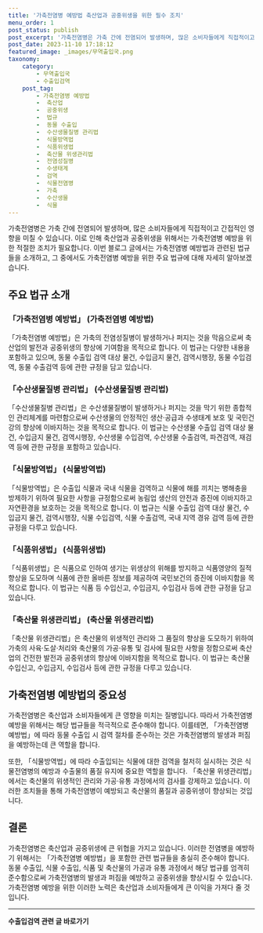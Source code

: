 ```yaml
---
title: '가축전염병 예방법 축산업과 공중위생을 위한 필수 조치'
menu_order: 1
post_status: publish
post_excerpt: '가축전염병은 가축 간에 전염되어 발생하며, 많은 소비자들에게 직접적이고 간접적인 영향을 미칠 수 있습니다. 이로 인해 축산업과 공중위생을 위해서는 가축전염병 예방을 위한 적절한 조치가 필요합니다. 이번 블로그 글에서는 가축전염병 예방법과 관련된 법규들을 소개하고, 그 중에서도 가축전염병 예방을 위한 주요 법규에 대해 자세히 알아보겠습니다.'
post_date: 2023-11-10 17:18:12
featured_image: _images/무역출입국.png
taxonomy:
    category:
        - 무역출입국
        - 수출입검역
    post_tag:
        - 가축전염병 예방법
        -  축산업
        -  공중위생
        -  법규
        -  동물 수출입
        -  수산생물질병 관리법
        -  식물방역법
        -  식품위생법
        -  축산물 위생관리법
        -  전염성질병
        -  수생태계
        -  검역
        -  식물전염병
        -  가축
        -  수산생물
        -  식물
---
```



가축전염병은 가축 간에 전염되어 발생하며, 많은 소비자들에게 직접적이고 간접적인 영향을 미칠 수 있습니다. 이로 인해 축산업과 공중위생을 위해서는 가축전염병 예방을 위한 적절한 조치가 필요합니다. 이번 블로그 글에서는 가축전염병 예방법과 관련된 법규들을 소개하고, 그 중에서도 가축전염병 예방을 위한 주요 법규에 대해 자세히 알아보겠습니다. 

## 주요 법규 소개

### 「가축전염병 예방법」 (가축전염병 예방법)

「가축전염병 예방법」은 가축의 전염성질병이 발생하거나 퍼지는 것을 막음으로써 축산업의 발전과 공중위생의 향상에 기여함을 목적으로 합니다. 이 법규는 다양한 내용을 포함하고 있으며, 동물 수출입 검역 대상 물건, 수입금지 물건, 검역시행장, 동물 수입검역, 동물 수출검역 등에 관한 규정을 담고 있습니다.

### 「수산생물질병 관리법」 (수산생물질병 관리법)

「수산생물질병 관리법」은 수산생물질병이 발생하거나 퍼지는 것을 막기 위한 종합적인 관리체계를 마련함으로써 수산생물의 안정적인 생산·공급과 수생태계 보호 및 국민건강의 향상에 이바지하는 것을 목적으로 합니다. 이 법규는 수산생물 수출입 검역 대상 물건, 수입금지 물건, 검역시행장, 수산생물 수입검역, 수산생물 수출검역, 파견검역, 재검역 등에 관한 규정을 포함하고 있습니다.

### 「식물방역법」 (식물방역법)

「식물방역법」은 수출입 식물과 국내 식물을 검역하고 식물에 해를 끼치는 병해충을 방제하기 위하여 필요한 사항을 규정함으로써 농림업 생산의 안전과 증진에 이바지하고 자연환경을 보호하는 것을 목적으로 합니다. 이 법규는 식물 수출입 검역 대상 물건, 수입금지 물건, 검역시행장, 식물 수입검역, 식물 수출검역, 국내 지역 경유 검역 등에 관한 규정을 다루고 있습니다.

### 「식품위생법」 (식품위생법)

「식품위생법」은 식품으로 인하여 생기는 위생상의 위해를 방지하고 식품영양의 질적 향상을 도모하며 식품에 관한 올바른 정보를 제공하여 국민보건의 증진에 이바지함을 목적으로 합니다. 이 법규는 식품 등 수입신고, 수입금지, 수입검사 등에 관한 규정을 담고 있습니다.

### 「축산물 위생관리법」 (축산물 위생관리법)

「축산물 위생관리법」은 축산물의 위생적인 관리와 그 품질의 향상을 도모하기 위하여 가축의 사육·도살·처리와 축산물의 가공·유통 및 검사에 필요한 사항을 정함으로써 축산업의 건전한 발전과 공중위생의 향상에 이바지함을 목적으로 합니다. 이 법규는 축산물 수입신고, 수입금지, 수입검사 등에 관한 규정을 다루고 있습니다.

## 가축전염병 예방법의 중요성

가축전염병은 축산업과 소비자들에게 큰 영향을 미치는 질병입니다. 따라서 가축전염병 예방을 위해서는 해당 법규들을 적극적으로 준수해야 합니다. 이를테면, 「가축전염병 예방법」에 따라 동물 수출입 시 검역 절차를 준수하는 것은 가축전염병의 발생과 퍼짐을 예방하는데 큰 역할을 합니다.

또한, 「식물방역법」에 따라 수출입되는 식물에 대한 검역을 철저히 실시하는 것은 식물전염병의 예방과 수출물의 품질 유지에 중요한 역할을 합니다. 「축산물 위생관리법」에서는 축산물의 위생적인 관리와 가공·유통 과정에서의 검사를 강제하고 있습니다. 이러한 조치들을 통해 가축전염병이 예방되고 축산물의 품질과 공중위생이 향상되는 것입니다.

## 결론

가축전염병은 축산업과 공중위생에 큰 위협을 가지고 있습니다. 이러한 전염병을 예방하기 위해서는 「가축전염병 예방법」을 포함한 관련 법규들을 충실히 준수해야 합니다. 동물 수출입, 식물 수출입, 식품 및 축산물의 가공과 유통 과정에서 해당 법규를 엄격히 준수함으로써 가축전염병의 발생과 퍼짐을 예방하고 공중위생을 향상시킬 수 있습니다. 가축전염병 예방을 위한 이러한 노력은 축산업과 소비자들에게 큰 이익을 가져다 줄 것입니다.
<!-- wp:separator -->
<hr class="wp-block-separator has-alpha-channel-opacity"/>
<!-- /wp:separator -->

<!-- wp:group {"backgroundColor":"base","layout":{"type":"constrained"}} -->
<div class="wp-block-group has-base-background-color has-background"><!-- wp:paragraph {"align":"center","fontSize":"medium"} -->
<p class="has-text-align-center has-large-font-size"><strong>수출입검역 관련 글 바로가기</strong></p>
<!-- /wp:paragraph -->


<!-- wp:latest-posts
{"categories":[{"id":15006,"count":19,"description":"","link":"https://uknowlaw.com/category/%ec%88%98%ec%b6%9c%ec%9e%85%ea%b2%80%ec%97%ad/","name":"수출입검역","slug":"수출입검역","taxonomy":"category","parent":0,"meta":[],"_links":{"self":[{"href":"https://uknowlaw.com/wp-json/wp/v2/categories/15006"}],"collection":[{"href":"https://uknowlaw.com/wp-json/wp/v2/categories"}],"about":[{"href":"https://uknowlaw.com/wp-json/wp/v2/taxonomies/category"}],"wp:post_type":[{"href":"https://uknowlaw.com/wp-json/wp/v2/posts?categories=15006"}],"curies":[{"name":"wp","href":"https://api.w.org/{rel}","templated":true}]}}],"postsToShow":100,"excerptLength":28,"postLayout":"grid","columns":2,"featuredImageAlign":"left","featuredImageSizeSlug":"large","fontSize":"small"} /--></div>
<!-- /wp:group -->